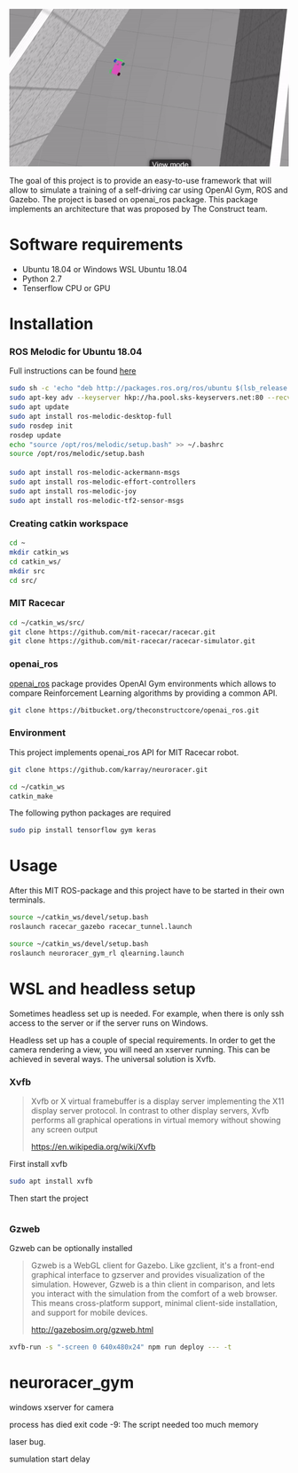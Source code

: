 ![](neuroracer.gif)


The goal of this project is to provide an easy-to-use framework that will allow to simulate a training of a self-driving car using OpenAI Gym, ROS and Gazebo. The project is based on openai_ros package. This package implements an architecture that was proposed by The Construct team.

# Software requirements #
* Ubuntu 18.04 or Windows WSL Ubuntu 18.04
* Python 2.7
* Tenserflow CPU or GPU

# Installation #
### ROS Melodic for Ubuntu 18.04 ###
Full instructions can be found [here](http://wiki.ros.org/melodic/Installation/Ubuntu)
```bash
sudo sh -c 'echo "deb http://packages.ros.org/ros/ubuntu $(lsb_release -sc) main" > /etc/apt/sources.list.d/ros-latest.list'
sudo apt-key adv --keyserver hkp://ha.pool.sks-keyservers.net:80 --recv-key 421C365BD9FF1F717815A3895523BAEEB01FA116
sudo apt update
sudo apt install ros-melodic-desktop-full
sudo rosdep init
rosdep update
echo "source /opt/ros/melodic/setup.bash" >> ~/.bashrc
source /opt/ros/melodic/setup.bash

sudo apt install ros-melodic-ackermann-msgs
sudo apt install ros-melodic-effort-controllers
sudo apt install ros-melodic-joy
sudo apt install ros-melodic-tf2-sensor-msgs
```

### Creating catkin workspace ###
```bash
cd ~
mkdir catkin_ws
cd catkin_ws/
mkdir src
cd src/
```

### MIT Racecar ###
```bash
cd ~/catkin_ws/src/
git clone https://github.com/mit-racecar/racecar.git
git clone https://github.com/mit-racecar/racecar-simulator.git
```

### openai_ros ###
[openai_ros](http://wiki.ros.org/openai_ros) package provides OpenAI Gym environments which allows to compare Reinforcement Learning algorithms by providing a common API.
```bash
git clone https://bitbucket.org/theconstructcore/openai_ros.git
```

### Environment ###
This project implements openai_ros API for MIT Racecar robot.
```bash
git clone https://github.com/karray/neuroracer.git
````
```bash
cd ~/catkin_ws
catkin_make
```

The following python packages are required
```bash
sudo pip install tensorflow gym keras
````


# Usage #
After this MIT ROS-package and this project have to be started in their own terminals.
```bash
source ~/catkin_ws/devel/setup.bash
roslaunch racecar_gazebo racecar_tunnel.launch
```

```bash
source ~/catkin_ws/devel/setup.bash 
roslaunch neuroracer_gym_rl qlearning.launch
```
# WSL and headless setup #
Sometimes headless set up is needed. For example, when there is only ssh access to the server or if the server runs on Windows.

Headless set up has a couple of special requirements. In order to get the camera rendering a view,  you will need an xserver running. This can be achieved in several ways. The universal solution is Xvfb.

### Xvfb ###
>Xvfb or X virtual framebuffer is a display server implementing the X11 display server protocol. In contrast to other display servers, Xvfb performs all graphical operations in virtual memory without showing any screen output
>
>https://en.wikipedia.org/wiki/Xvfb

First install xvfb
```bash
sudo apt install xvfb
```
Then start the project
```bash

```

### Gzweb ###
Gzweb can be optionally installed
>Gzweb is a WebGL client for Gazebo. Like gzclient, it's a front-end graphical interface to gzserver and provides visualization of the simulation. However, Gzweb is a thin client in comparison, and lets you interact with the simulation from the comfort of a web browser. This means cross-platform support, minimal client-side installation, and support for mobile devices.
>
>http://gazebosim.org/gzweb.html

```bash
xvfb-run -s "-screen 0 640x480x24" npm run deploy --- -t
```

# neuroracer_gym


windows xserver for camera

process has died exit code -9: The script needed too much memory

laser bug.

sumulation start delay
